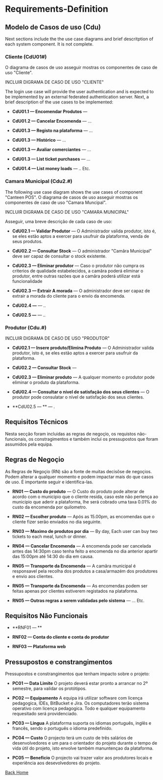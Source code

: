 # Requirements-Definition

## Modelo de Casos de uso (Cdu)
Next sections include the the use case diagrams and brief descritption of each system component. It is not complete. 

### Cliente (CdU01#)
O diagrama de casos de uso asseguir mostras os componentes de caso de uso "Cliente".

INCLUIR DIGRAMA DE CASO DE USO "CLIENTE"

The login use case will provide the user authentication and is expected to be implemented by an external federated authentication server. Next, a brief description of the use cases to be implemented:

* **CdU01.1 — Encomendar Produtos** — 

* **CdU01.2 — Cancelar Encomenda** — ...


* **CdU01.3 — Registo na plataforma** — ...

* **CdU01.3 — Histórico** — ...

* **CdU01.3 — Avaliar comerciantes** — ...

* **CdU01.3 — List ticket purchases** — ...

* **CdU01.4 — List money loads** — ..
Etc.


### Camara Municipal (Cdu2.#)
The following use case diagram shows the use cases of component "Canteen POS".
O diagrama de casos de uso asseguir mostras os componentes de caso de uso "Camara Muncipal".

INCLUIR DIGRAMA DE CASO DE USO "CAMARA MUNICIPAL"

Asseguir, uma breve descrição de cada caso de uso:

* **CdU02.1 — Validar Produtor** —  O Administrador valida produtor, isto é, se eles estão aptos a exercer para usufruir da plataforma, venda de seus produtos.

* **CdU02.2 — Consultar Stock** — O administrador "Camâra Municipal" deve ser capaz de consultar o stock existente.

* **CdU02.3 — Eliminar produtor** — Caso o produtor não cumpra os criterios de qualidade estabelecidos, a camâra poderá eliminar o produtor, entre outras razões que a camâra poderá utilizar está funcionalidade

* **CdU02.3 — Extrair A morada** — O administrador deve ser capaz de extrair a morada do cliente para o envio da encomenda.

* **CdU02.4 —** — ..

* **CdU02.5 —** — ..

### Produtor (Cdu.#)

INCLUIR DIGRAMA DE CASO DE USO "PRODUTOR"

* **CdU02.1 — Insere produto/Elimina Produto** —  O Administrador valida produtor, isto é, se eles estão aptos a exercer para usufruir da plataforma.

* **CdU02.2 — Consultar Stock** — 
* **CdU02.3 — Eliminar produto** —  A qualquer momento o produtor pode eliminar o produto da plataforma.

* **CdU02.4 — Consultar o nível de satisfação dos seus clientes** — O produtor pode consulatar o nível de satisfação dos seus clientes.

* **CdU02.5 — ** — .


## Requisitos Técnicos

Nesta secção foram incluidas as regras de negoçio, os requistos não-funcionais, os constragimentos e também inclui os pressupostos que foram assumidos pela equipa.

## Regras de Negoçio
As Regras de Negoçio (RN) são a fonte de muitas decisõse de negoçios. Podem alterar a qualquer momento e podem impactar mais do que casos de uso. É importante seguir e identifica-las.

* **RN01 — Custo do produto** — O Custo do produto pode alterar de acordo com o municipio que o cliente resida, caso este não pertença ao municipio que aderir a plataforma, lhe será cobrado uma taxa 0.01% do custo da encomenda por quilometro.

* **RN02 — Escolher produto** — Após as 15.00pm, as encomendas que o cliente fizer serão enviados no dia seguinte.

* **RN03 — Maximo de produtos por dia** — By day, Each user can buy two tickets to each meal, lunch or dinner.

* **RN04 — Cancelar Encomenda** — A encomenda pode ser cancelada antes das 14:30pm caso tenha feito a encomenda no dia anterior apartir das 15:00pm até 14:30 do dia em causa.

* **RN05 — Transporte da Encomenda** — A camâra municipal é responsavel pela recolha dos produtos a casa/armazém dos produtores e envio aos clientes. 

* **RN05 — Transporte da Encomenda** — As encomendas podem ser feitas apenas por clientes estiverem registados na plataforma.

* **RN05 — Outras regras a serem validadas pelo sistema** — ...
Etc.

  


## Requisitos Não Funcionais

* **RNF01 — ** 

* **RNF02 — Conta do cliente e conta do produtor**

* **RNF03 — Plataforma web** 

## Pressupostos e constrangimentos
Pressupostos e constrangimentos que tenham impacto sobre o projeto:

* **PC01 — Data Limite** O projeto deverá estar pronto a arrancar no 2º semestre, para validar os protótipos.

* **PC02 — Equipamento** A equipa irá utilizar software com licença pedagogica, IDEs, BitBucket e Jira. Os computadores terão sistema operativo com licença pedagogica. Todo e qualquer equipamento requesitado será providenciado. 

* **PC03 — Lingua** A plataforma suporta os idiomas português, inglês e francês, sendo o português o idioma predefinido.

* **PC04 — Custo** O projecto terá um custo de três salários de desenvolvedores e um para o orientador do projeto durante o tempo de vida útil do projeto, isto envolve também manuntençao da plataforma.

* **PC05 — Beneficio** O projecto vai trazer valor aos produtores locais e experiência aos desevolvedores do projeto.



[Back Home](Home)